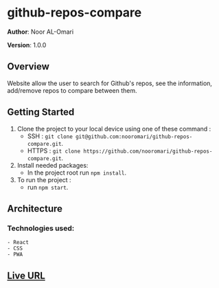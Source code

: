 # github-repos-compare

**Author**: Noor AL-Omari

**Version**: 1.0.0 

## Overview
<!-- Provide a high level overview of what this application is and why you are building it, beyond the fact that it's an assignment for this class. (i.e. What's your problem domain?) -->
Website allow the user to search for Github's repos, see the information, add/remove repos to compare between them.

## Getting Started
<!-- What are the steps that a user must take in order to build this app on their own machine and get it running? -->
1. Clone the project to your local device using one of these command :
    - SSH : `git clone git@github.com:nooromari/github-repos-compare.git`.
    - HTTPS : `git clone https://github.com/nooromari/github-repos-compare.git`.
2. Install needed packages:  
    - In the project root run `npm install`.
3. To run the project :
    - run `npm start`.

## Architecture
<!-- Provide a detailed description of the application design. What technologies (languages, libraries, etc) you're using, and any other relevant design information. -->
### Technologies used:
    - React
    - CSS
    - PWA

<!-- ## Change Log -->
<!-- Use this area to document the iterative changes made to your application as each feature is successfully implemented. Use time stamps. Here's an examples:

01-01-2001 4:59pm - Application now has a fully-functional express server, with a GET route for the location resource.

## Credits and Collaborations
<!-- Give credit (and a link) to other people or resources that helped you build this application. -->

## [Live URL]()
